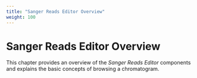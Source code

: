 ```yaml
---
title: "Sanger Reads Editor Overview"
weight: 100
---
```


# Sanger Reads Editor Overview

This chapter provides an overview of the _Sanger Reads Editor_ components and explains the basic concepts of browsing a chromatogram.